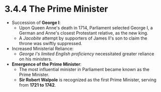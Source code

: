# 3.4.4 The Prime Minister

- Succession of **George I**:
    - Upon Queen Anne's death in 1714, Parliament selected George I, a German and Anne's closest Protestant relative, as the new king.
    - A *Jacobite* attempt by supporters of James II's son to claim the throne was swiftly suppressed.
- Increased Ministerial Reliance:
    - *George I's limited English proficiency* necessitated greater reliance on his ministers.
- **Emergence of the Prime Minister**:
    - The most influential minister in Parliament became known as the Prime Minister.
    - **Sir Robert Walpole** is recognized as the first Prime Minister, serving from **1721 to 1742**.